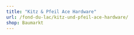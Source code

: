 ```yaml
---
title: "Kitz & Pfeil Ace Hardware"
url: /fond-du-lac/kitz-und-pfeil-ace-hardware/
shop: Baumarkt
---
```

